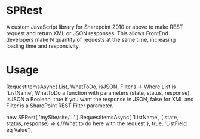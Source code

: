 # SPRest
A custom JavaScript library for Sharepoint 2010 or above to make REST request and return XML or JSON responses. This allows FrontEnd developers make N quantity of requests at the same time, increasing loading time and responsivity.

# Usage

RequestItemsAsync( List, WhatToDo, isJSON, Filter ) -> Where List is 'ListName', WhatToDo a function with parameters (state, status, response), isJSON a Boolean, true if you want the response in JSON, false for XML and Filter is a SharePoint REST Filter parameter.

new SPRest( 'mySite/site/...' ).RequestItemsAsync( 'ListName', ( state, status, response) => { //What to do here with the request }, true, 'ListField eq Value');
